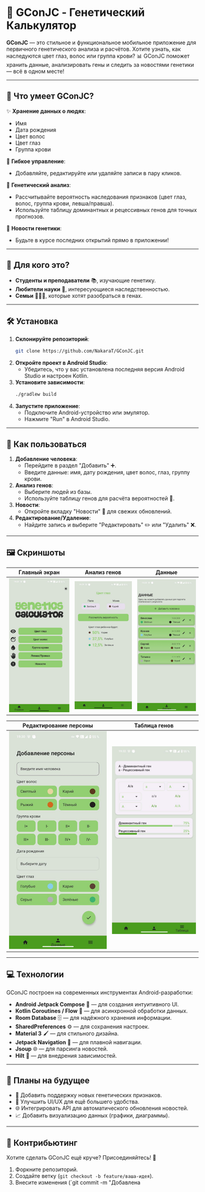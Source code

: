 # 🌟 GConJC - Генетический Калькулятор

**GConJC** — это стильное и функциональное мобильное приложение для первичного генетического анализа и расчётов. Хотите узнать, как наследуются цвет глаз, волос или группа крови? 📊 GConJC поможет хранить данные, анализировать гены и следить за новостями генетики — всё в одном месте!

---

## 🚀 Что умеет GConJC?

✨ **Хранение данных о людях**:
- Имя
- Дата рождения
- Цвет волос
- Цвет глаз
- Группа крови

🔧 **Гибкое управление**:
- Добавляйте, редактируйте или удаляйте записи в пару кликов.

🧬 **Генетический анализ**:
- Рассчитывайте вероятность наследования признаков (цвет глаз, волос, группа крови, левша/правша).
- Используйте таблицу доминантных и рецессивных генов для точных прогнозов.

📰 **Новости генетики**:
- Будьте в курсе последних открытий прямо в приложении!

---

## 🎯 Для кого это?

- **Студенты и преподаватели** 📚, изучающие генетику.
- **Любители науки** 🧪, интересующиеся наследственностью.
- **Семьи** 👨‍👩‍👧, которые хотят разобраться в генах.

---

## 🛠 Установка

1. **Склонируйте репозиторий**:
   ```bash
   git clone https://github.com/NakaraT/GConJC.git
   ```
2. **Откройте проект в Android Studio**:
   - Убедитесь, что у вас установлена последняя версия Android Studio и настроен Kotlin.
3. **Установите зависимости**:
   ```bash
   ./gradlew build
   ```
4. **Запустите приложение**:
   - Подключите Android-устройство или эмулятор.
   - Нажмите "Run" в Android Studio.

---

## 📱 Как пользоваться

1. **Добавление человека**:
   - Перейдите в раздел "Добавить" ➕.
   - Введите данные: имя, дату рождения, цвет волос, глаз, группу крови.
2. **Анализ генов**:
   - Выберите людей из базы.
   - Используйте таблицу генов для расчёта вероятностей 🧮.
3. **Новости**:
   - Откройте вкладку "Новости" 📰 для свежих обновлений.
4. **Редактирование/Удаление**:
   - Найдите запись и выберите "Редактировать" ✏️ или "Удалить" ❌.

---

## 🖼 Скриншоты

| Главный экран | Анализ генов | Данные |
|---------------|--------------|--------|
| ![Главный экран](screenshots/main_screen.png) | ![Анализ генов](screenshots/gene_analysis.png) | ![Данные](screenshots/data_screen.png) |

| Редактирование персоны | Таблица генов |
|-------------------------|---------------|
| ![Редактирование](screenshots/edit_person.png) | ![Таблица](screenshots/gene_table.png) |


---

## 💻 Технологии

GConJC построен на современных инструментах Android-разработки:

- **Android Jetpack Compose** 🎨 — для создания интуитивного UI.
- **Kotlin Coroutines / Flow** 🌊 — для асинхронной обработки данных.
- **Room Database** 🗄 — для надёжного хранения информации.
- **SharedPreferences** ⚙️ — для сохранения настроек.
- **Material 3** 🖌 — для стильного дизайна.
- **Jetpack Navigation** 🧭 — для плавной навигации.
- **Jsoup** 🌐 — для парсинга новостей.
- **Hilt** 💉 — для внедрения зависимостей.

---

## 🌈 Планы на будущее

- 🧩 Добавить поддержку новых генетических признаков.
- 🎨 Улучшить UI/UX для ещё большего удобства.
- 🌐 Интегрировать API для автоматического обновления новостей.
- 📈 Добавить визуализацию данных (графики, диаграммы).

---

## 🤝 Контрибьютинг

Хотите сделать GConJC ещё круче? Присоединяйтесь! 🚀

1. Форкните репозиторий.
2. Создайте ветку (`git checkout -b feature/ваша-идея`).
3. Внесите изменения (`git commit -m "Добавлена 
